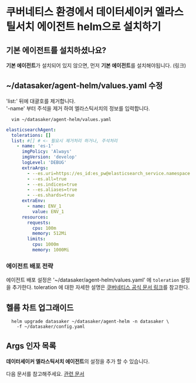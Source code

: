 # 쿠버네티스 환경에서 데이터세이커 엘라스틸서치 에이전트 helm으로 설치하기

## 기본 에이전트를 설치하셨나요?

**기본 에이전트**가 설치되어 있지 않으면, 먼저 **기본 에이전트**를 설치해야됩니다. (링크)

## ~/datasaker/agent-helm/values.yaml 수정

'list:' 뒤에 대괄호를 제거합니다.  
'-name' 부터 주석을 제거 하여 엘라스틱서치의 정보를 입력합니다.

```shell
  vim ~/datasaker/agent-helm/values.yaml
```

```yaml
elasticsearchAgent:
  tolerations: []
  list: #[] # <- 필요시 제거처리 하거나, 주석처리
    - name: 'es-1'
      imgPolicy: 'Always'
      imgVersion: 'develop'
      logLevel: 'DEBUG'
      extraArgs:
        - --es.uri=https://es_id:es_pw@elasticsearch_service.namespace.svc.cluster.local:9200
        - --es.all=true
        - --es.indices=true
        - --es.aliases=true
        - --es.shards=true
      extraEnv:
        - name: ENV_1
          value: ENV_1
      resources:
        requests:
          cpu: 100m
          memory: 512Mi
        limits:
          cpu: 1000m
          memory: 1000Mi
```

### 에이전트 배포 전략

에이전트 배포 설정은 '~/datasaker/agent-helm/values.yaml' 에 `toleration` 설정을 추가한다. toleration 에 대한 자세한 설명은 [쿠버네티스 공식 문서 링크](https://kubernetes.io/docs/concepts/scheduling-eviction/taint-and-toleration/)를 참고한다.

## 헬름 차트 업그래이드

```shell
  helm upgrade datasaker ~/datasaker/agent-helm -n datasaker \
    -f ~/datasaker/config.yaml
```

## Args 인자 목록

**데이터세이커 엘라스틱서치 에이전트**의 설정을 추가 할 수 있습니다.

다음 문서를 참고해주세요. [관련 문서](../../../../settings/dsk-elasticsearch-agent/settings.md)
